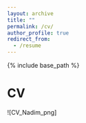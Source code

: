 ```yaml
---
layout: archive
title: ""
permalink: /cv/
author_profile: true
redirect_from:
  - /resume
---
```


{% include base_path %}


CV
======
![CV_Nadim_png]
